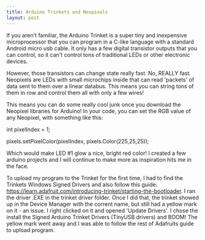 ```yaml
---
title: Arduino Trinkets and Neopixels
layout: post
---
```


If you aren't familiar, the Arduino Trinket is a super tiny and inexpensive microprocessor that you can program in a C-like language with a standard Android micro usb cable.  It only has a few digital transistor outputs that you can control, so it can't control tons of traditional LEDs or other electronic devices.  

However, those transistors can change state really fast.  No, REALLY fast.  Neopixels are LEDs with small microchips inside that can read 'packets' of data sent to them over a linear databus.  This means you can string tons of them in row and control them all with only a few wires!

This means you can do some really cool junk once you download the Neopixel libraries for Arduino!  In your code, you can set the RGB value of any Neopixel, with something like this:

int pixelIndex = 1;

pixels.setPixelColor(pixelIndex, pixels.Color(225,25,25));

 Which would make LED #1 glow a nice, bright red color! I created a few arduino projects and I will continue to make more as inspiration hits me in the face.
 
 
 To upload my program to the Trinket for the first time, I had to find the Trinkets Windows Signed Drivers and also follow this guide: https://learn.adafruit.com/introducing-trinket/starting-the-bootloader.  I ran the driver .EXE in the trinket driver folder.  Once I did that, the trinket showed up in the Device Manager with the corrent name, but still had a yellow mark on it  - an issue.   I right clicked on it and opened 'Update Drivers'.  I chose the install the Signed Arduino Trinket Drivers (TinyUSB drivers) and BOOM! The yellow mark went away and I was able to follow the rest of Adafruits guide to upload program.
